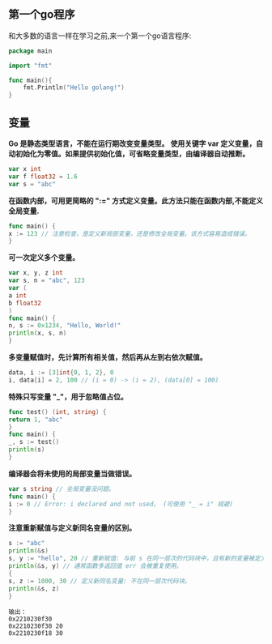 ## 第一个go程序

和大多数的语言一样在学习之前,来一个第一个go语言程序:


```go
package main

import "fmt"

func main(){
    fmt.Println("Hello golang!")
}
```

## 变量

**Go 是静态类型语⾔，不能在运⾏期改变变量类型。**
**使⽤关键字 var 定义变量，⾃动初始化为零值。如果提供初始化值，可省略变量类型，由编译器⾃动推断。**


```go
var x int
var f float32 = 1.6
var s = "abc"
```


**在函数内部，可⽤更简略的 ":=" ⽅式定义变量。此方法只能在函数内部,不能定义全局变量.**


```go
func main() {
x := 123 // 注意检查，是定义新局部变量，还是修改全局变量。该⽅式容易造成错误。
}
```

**可⼀次定义多个变量。**


```go
var x, y, z int
var s, n = "abc", 123
var (
a int
b float32
)
func main() {
n, s := 0x1234, "Hello, World!"
println(x, s, n)
}
```


**多变量赋值时，先计算所有相关值，然后再从左到右依次赋值。**


```go
data, i := [3]int{0, 1, 2}, 0
i, data[i] = 2, 100 // (i = 0) -> (i = 2), (data[0] = 100)
```


**特殊只写变量 "_"，⽤于忽略值占位。**


```go
func test() (int, string) {
return 1, "abc"
}
func main() {
_, s := test()
println(s)
}
```


**编译器会将未使⽤的局部变量当做错误。**


```go
var s string // 全局变量没问题。
func main() {
i := 0 // Error: i declared and not used。 (可使⽤ "_ = i" 规避)
}
```


**注意重新赋值与定义新同名变量的区别。**


```go
s := "abc"
println(&s)
s, y := "hello", 20 // 重新赋值: 与前 s 在同⼀层次的代码块中，且有新的变量被定义。
println(&s, y) // 通常函数多返回值 err 会被重复使⽤。
{
s, z := 1000, 30 // 定义新同名变量: 不在同⼀层次代码块。
println(&s, z)
}
```


    输出：
    0x2210230f30
    0x2210230f30 20
    0x2210230f18 30

